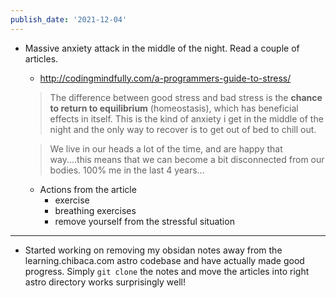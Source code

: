 ```yaml
---
publish_date: '2021-12-04'
---
```


- Massive anxiety attack in the middle of the night. Read a couple of articles.
	-  http://codingmindfully.com/a-programmers-guide-to-stress/ 
    > The difference between good stress and bad stress is the **chance to return to equilibrium** (homeostasis), which has beneficial effects in itself.
   This is the kind of anxiety i get in the middle of the night and the only way to recover is to get out of bed to chill out.
   
   > We live in our heads a lot of the time, and are happy that way....this means that we can become a bit disconnected from our bodies.
    100% me in the last 4 years...

   - Actions from the article 
	   - exercise
	   - breathing exercises
	   - remove yourself from the stressful situation

---

- Started working on removing my obsidan notes away from the learning.chibaca.com astro codebase and have actually made good progress.  Simply `git clone`  the notes and move the articles into right astro directory works surprisingly well! 

